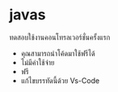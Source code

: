 # javas
ทดสอบใช้งานคอนโทรลเวอร์ชั่นครั้งแรก

* คุณสามารถนำโค้ดมาใช้ฟรีได้
* ไม่มีค่าใช้จ่าย
* ฟรี
* แก้ไขบรรทัดนี้ด้วย Vs-Code